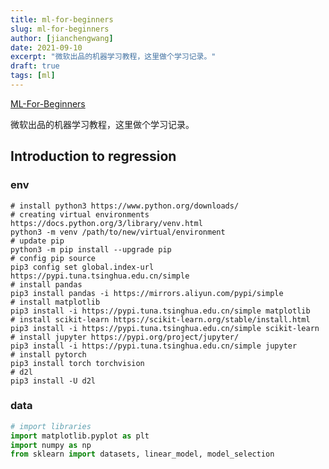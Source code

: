 ```yaml
---
title: ml-for-beginners
slug: ml-for-beginners
author: [jianchengwang]
date: 2021-09-10
excerpt: "微软出品的机器学习教程，这里做个学习记录。"
draft: true
tags: [ml]
---
```


[ML-For-Beginners](https://github.com/microsoft/ML-For-Beginners) 

微软出品的机器学习教程，这里做个学习记录。

## Introduction to regression

### env

```shell
# install python3 https://www.python.org/downloads/
# creating virtual environments https://docs.python.org/3/library/venv.html
python3 -m venv /path/to/new/virtual/environment
# update pip
python3 -m pip install --upgrade pip
# config pip source
pip3 config set global.index-url https://pypi.tuna.tsinghua.edu.cn/simple
# install pandas
pip3 install pandas -i https://mirrors.aliyun.com/pypi/simple
# install matplotlib
pip3 install -i https://pypi.tuna.tsinghua.edu.cn/simple matplotlib
# install scikit-learn https://scikit-learn.org/stable/install.html
pip3 install -i https://pypi.tuna.tsinghua.edu.cn/simple scikit-learn
# install jupyter https://pypi.org/project/jupyter/
pip3 install -i https://pypi.tuna.tsinghua.edu.cn/simple jupyter
# install pytorch
pip3 install torch torchvision
# d2l
pip3 install -U d2l
```

### data

```python
# import libraries
import matplotlib.pyplot as plt
import numpy as np
from sklearn import datasets, linear_model, model_selection

```


